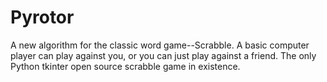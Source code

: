 # Pyrotor
A new algorithm for the classic word game--Scrabble. A basic computer player can play against you, or you can just play against a friend. The only Python tkinter open source scrabble game in existence.


